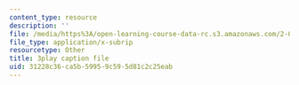 ```yaml
---
content_type: resource
description: ''
file: /media/https%3A/open-learning-course-data-rc.s3.amazonaws.com/2-003sc-engineering-dynamics-fall-2011/31228c36ca5b59959c595d81c2c25eab_9CPA6WG6mRo.vtt
file_type: application/x-subrip
resourcetype: Other
title: 3play caption file
uid: 31228c36-ca5b-5995-9c59-5d81c2c25eab
---
```

